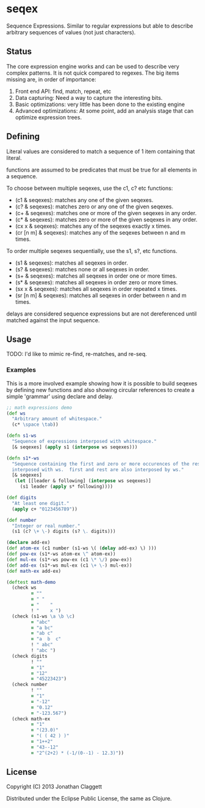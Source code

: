 # seqex

Sequence Expressions. Similar to regular expressions but able to describe
arbitrary sequences of values (not just characters).

## Status

The core expression engine works and can be used to describe very complex
patterns. It is not quick compared to regexes. The big items missing are, in
order of importance:

1. Front end API: find, match, repeat, etc
2. Data capturing: Need a way to capture the interesting bits.
3. Basic optimizations: very little has been done to the existing engine
4. Advanced optimizations: At some point, add an analysis stage that can
   optimize expression trees.

## Defining
Literal values are considered to match a sequence of 1 item containing that
literal.

functions are assumed to be predicates that must be true for all elements in
a sequence.

To choose between multiple seqexes, use the c1, c? etc functions:

* (c1 & seqexes): matches any one of the given seqexes.
* (c? & seqexes): matches zero or any one of the given seqexes.
* (c+ & seqexes): matches one or more of the given seqexes in any order.
* (c\* & seqexes): matches zero or more of the given seqexes in any order.
* (cx x & seqexes): matches any of the seqexes exactly x times.
* (cr [n m] & seqexes): matches any of the seqexes between n and m times.

To order multiple seqexes sequentially, use the s1, s?, etc functions.

* (s1 & seqexes): matches all seqexes in order.
* (s? & seqexes): matches none or all seqexes in order.
* (s+ & seqexes): matches all seqexes in order one or more times.
* (s\* & seqexes): matches all seqexes in order zero or more times.
* (sx x & seqexes): matches all seqexes in order repeated x times.
* (sr [n m] & seqexes): matches all seqexes in order between n and m times.

delays are considered sequence expressions but are not dereferenced until
matched against the input sequence.

## Usage

TODO: I'd like to mimic re-find, re-matches, and re-seq.

### Examples

This is a more involved example showing how it is possible to build seqexes by
defining new functions and also showing circular references to create a simple
'grammar' using declare and delay.

```clojure
;; math expressions demo
(def ws
  "Arbitrary amount of whitespace."
  (c* \space \tab))

(defn s1-ws
  "Sequence of expressions interposed with whitespace."
  [& seqexes] (apply s1 (interpose ws seqexes)))

(defn s1*-ws
  "Sequence containing the first and zero or more occurences of the rest
  interposed with ws.  first and rest are also interposed by ws."
  [& seqexes]
   (let [[leader & following] (interpose ws seqexes)]
     (s1 leader (apply s* following))))

(def digits
  "At least one digit."
  (apply c+ "0123456789"))

(def number
  "Integer or real number."
  (s1 (c? \+ \-) digits (s? \. digits)))

(declare add-ex)
(def atom-ex (c1 number (s1-ws \( (delay add-ex) \) )))
(def pow-ex (s1*-ws atom-ex \^ atom-ex))
(def mul-ex (s1*-ws pow-ex (c1 \* \/) pow-ex))
(def add-ex (s1*-ws mul-ex (c1 \+ \-) mul-ex))
(def math-ex add-ex)

(deftest math-demo
  (check ws
         = ""
         = " "
         = "    "
         ! "    x ")
  (check (s1-ws \a \b \c)
         = "abc"
         = "a bc"
         = "ab c"
         = "a  b  c"
         ! " abc"
         ! "abc ")
  (check digits
         ! ""
         = "1"
         = "12"
         = "45223423")
  (check number
         ! ""
         = "1"
         = "-12"
         = "0.12"
         = "-123.567")
  (check math-ex
         = "1"
         = "(23.0)"
         = "( ( 42 ) )"
         = "1++2"
         = "43--12"
         = "2^(2+2) * (-1/(0--1) - 12.3)"))
```

## License

Copyright (C) 2013 Jonathan Claggett

Distributed under the Eclipse Public License, the same as Clojure.
